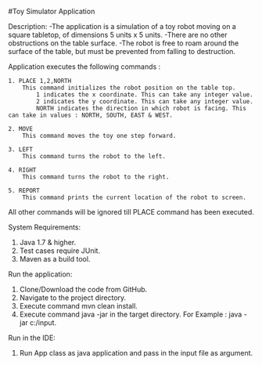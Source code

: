 #Toy Simulator Application

Description:
-The application is a simulation of a toy robot moving on a square tabletop, of dimensions 5 units x 5 units.
-There are no other obstructions on the table surface.
-The robot is free to roam around the surface of the table, but must be prevented from falling to destruction. 

Application executes the following commands :

	1. PLACE 1,2,NORTH
	    This command initializes the robot position on the table top.
			1 indicates the x coordinate. This can take any integer value.
			2 indicates the y coordinate. This can take any integer value.
			NORTH indicates the direction in which robot is facing. This can take in values : NORTH, SOUTH, EAST & WEST.
   
	2. MOVE 
	    This command moves the toy one step forward.
   
	3. LEFT
		This command turns the robot to the left.

	4. RIGHT 
		This command turns the robot to the right.

	5. REPORT
		This command prints the current location of the robot to screen.
		
All other commands will be ignored till PLACE command has been executed.

System Requirements:

1. Java 1.7 & higher.
2. Test cases require JUnit.
3. Maven as a build tool.

Run the application:

1. Clone/Download the code from GitHub.
2. Navigate to the project directory.
3. Execute command mvn clean install.
4. Execute command java -jar <File Location> in the target directory. For Example : java -jar c:/input.

Run in the IDE:
1. Run App class as java application and pass in the input file as argument.



